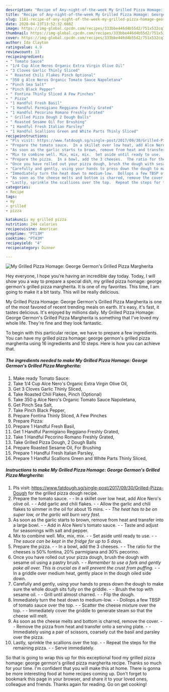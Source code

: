 ```yaml
---
description: "Recipe of Any-night-of-the-week My Grilled Pizza Homage: George Germon&amp;#39;s Grilled Pizza Margherita"
title: "Recipe of Any-night-of-the-week My Grilled Pizza Homage: George Germon&amp;#39;s Grilled Pizza Margherita"
slug: 1181-recipe-of-any-night-of-the-week-my-grilled-pizza-homage-george-germon-and-39-s-grilled-pizza-margherita
date: 2020-04-23T13:52:32.608Z
image: https://img-global.cpcdn.com/recipes/333bbe446d4b55d2/751x532cq70/my-grilled-pizza-homage-george-germons-grilled-pizza-margherita-recipe-main-photo.jpg
thumbnail: https://img-global.cpcdn.com/recipes/333bbe446d4b55d2/751x532cq70/my-grilled-pizza-homage-george-germons-grilled-pizza-margherita-recipe-main-photo.jpg
cover: https://img-global.cpcdn.com/recipes/333bbe446d4b55d2/751x532cq70/my-grilled-pizza-homage-george-germons-grilled-pizza-margherita-recipe-main-photo.jpg
author: Ida Clayton
ratingvalue: 4.9
reviewcount: 13
recipeingredient:
- " Tomato Sauce"
- "1/4 Cup Alce Neros Organic Extra Virgin Olive Oil"
- "3 Cloves Garlic Thinly Sliced"
- " Roasted Chili Flakes Pinch Optional"
- "350 g Alce Neros Organic Tomato Sauce Napoletana"
- "Pinch Sea Salt"
- "Pinch Black Pepper"
- " Fontina Thinly Sliced A Few Pinches"
- " Pizza"
- "1 Handful Fresh Basil"
- "1 Handful Parmigiano Reggiano Freshly Grated"
- "1 Handful Pecorino Romano Freshly Grated"
- " Grilled Pizza Dough 2 Dough Balls"
- " Roasted Sesame Oil For Brushing"
- "1 Handful Fresh Italian Parsley"
- "1 Handful Scallions Green and White Parts Thinly Sliced"
recipeinstructions:
- "Pls visit: https://www.fatdough.sg/single-post/2017/09/30/Grilled-Pizza-Dough for the grilled pizza dough recipe."
- "Prepare the tomato sauce.  In a skillet over low heat, add Alce Nero&#39;s olive oil.  Add garlic and chili flakes.  Allow the garlic and chili flakes to simmer in the oil for about 15 mins.  *The heat has to be on super low, or the garlic will burn very fast.*"
- "As soon as the garlic starts to brown, remove from heat and transfer into a large bowl.  Add in Alce Nero&#39;s tomato sauce.  Taste and adjust for seasonings with salt and pepper."
- "Mix to combine well. Mix, mix, mix.  Set aside until ready to use.  *The sauce can be kept in the fridge for up to 5 days.*"
- "Prepare the pizza.  In a bowl, add the 3 cheeses.  The ratio for the cheeses is 50% fontina, 20% parmigiana and 30% pecorino."
- "Once you have rolled out your pizza dough, brush the dough with sesame oil using a pastry brush.  *Remember to use a fork and gently poke all over. This is crucial as it will prevent the crust from puffing.*  In a griddle over medium heat, gently place in the dough oiled side down."
- "Carefully and gently, using your hands to press down the dough to make sure the whole dough sits fully on the griddle.  Brush the top with sesame oil.  Grill until almost charred.  Flip the dough."
- "Immediately turn the heat down to medium-low.  Dollops a few TBSP of tomato sauce over the top.  Scatter the cheese mixture over the top.  Immediately cover the griddle to generate steam so that the cheese will melt."
- "As soon as the cheese melts and bottom is charred, remove the cover.  Remove the pizza from heat and transfer onto a serving plate.  Immediately using a pair of scissors, coarsely cut the basil and parsley over the pizza."
- "Lastly, sprinkle the scallions over the top.  Repeat the steps for the remaining pizza.  Serve immediately."
categories:
- Recipe
tags:
- my
- grilled
- pizza

katakunci: my grilled pizza 
nutrition: 244 calories
recipecuisine: American
preptime: "PT13M"
cooktime: "PT43M"
recipeyield: "4"
recipecategory: Dinner

---
```



![My Grilled Pizza Homage: George Germon&#39;s Grilled Pizza Margherita](https://img-global.cpcdn.com/recipes/333bbe446d4b55d2/751x532cq70/my-grilled-pizza-homage-george-germons-grilled-pizza-margherita-recipe-main-photo.jpg)

Hey everyone, I hope you're having an incredible day today. Today, I will show you a way to prepare a special dish, my grilled pizza homage: george germon&#39;s grilled pizza margherita. It is one of my favorites. This time, I am going to make it a bit tasty. This will be really delicious.

My Grilled Pizza Homage: George Germon&#39;s Grilled Pizza Margherita is one of the most favored of recent trending meals on earth. It's easy, it's fast, it tastes delicious. It's enjoyed by millions daily. My Grilled Pizza Homage: George Germon&#39;s Grilled Pizza Margherita is something that I've loved my whole life. They're fine and they look fantastic.




To begin with this particular recipe, we have to prepare a few ingredients. You can have my grilled pizza homage: george germon&#39;s grilled pizza margherita using 16 ingredients and 10 steps. Here is how you can achieve that.

<!--inarticleads1-->

##### The ingredients needed to make My Grilled Pizza Homage: George Germon&#39;s Grilled Pizza Margherita:

1. Make ready  Tomato Sauce:
1. Take 1/4 Cup Alce Nero&#39;s Organic Extra Virgin Olive Oil,
1. Get 3 Cloves Garlic Thinly Sliced,
1. Take  Roasted Chili Flakes, Pinch (Optional)
1. Take 350 g Alce Nero&#39;s Organic Tomato Sauce Napoletana,
1. Get Pinch Sea Salt,
1. Take Pinch Black Pepper,
1. Prepare  Fontina Thinly Sliced, A Few Pinches
1. Prepare  Pizza:
1. Prepare 1 Handful Fresh Basil,
1. Get 1 Handful Parmigiano Reggiano Freshly Grated,
1. Take 1 Handful Pecorino Romano Freshly Grated,
1. Take  Grilled Pizza Dough, 2 Dough Balls
1. Prepare  Roasted Sesame Oil, For Brushing
1. Prepare 1 Handful Fresh Italian Parsley,
1. Prepare 1 Handful Scallions Green and White Parts Thinly Sliced,




<!--inarticleads2-->

##### Instructions to make My Grilled Pizza Homage: George Germon&#39;s Grilled Pizza Margherita:

1. Pls visit: https://www.fatdough.sg/single-post/2017/09/30/Grilled-Pizza-Dough for the grilled pizza dough recipe.
1. Prepare the tomato sauce. -  - In a skillet over low heat, add Alce Nero&#39;s olive oil. -  - Add garlic and chili flakes. -  - Allow the garlic and chili flakes to simmer in the oil for about 15 mins. -  - *The heat has to be on super low, or the garlic will burn very fast.*
1. As soon as the garlic starts to brown, remove from heat and transfer into a large bowl. -  - Add in Alce Nero&#39;s tomato sauce. -  - Taste and adjust for seasonings with salt and pepper.
1. Mix to combine well. Mix, mix, mix. -  - Set aside until ready to use. -  - *The sauce can be kept in the fridge for up to 5 days.*
1. Prepare the pizza. -  - In a bowl, add the 3 cheeses. -  - The ratio for the cheeses is 50% fontina, 20% parmigiana and 30% pecorino.
1. Once you have rolled out your pizza dough, brush the dough with sesame oil using a pastry brush. -  - *Remember to use a fork and gently poke all over. This is crucial as it will prevent the crust from puffing.* -  - In a griddle over medium heat, gently place in the dough oiled side down.
1. Carefully and gently, using your hands to press down the dough to make sure the whole dough sits fully on the griddle. -  - Brush the top with sesame oil. -  - Grill until almost charred. -  - Flip the dough.
1. Immediately turn the heat down to medium-low. -  - Dollops a few TBSP of tomato sauce over the top. -  - Scatter the cheese mixture over the top. -  - Immediately cover the griddle to generate steam so that the cheese will melt.
1. As soon as the cheese melts and bottom is charred, remove the cover. -  - Remove the pizza from heat and transfer onto a serving plate. -  - Immediately using a pair of scissors, coarsely cut the basil and parsley over the pizza.
1. Lastly, sprinkle the scallions over the top. -  - Repeat the steps for the remaining pizza. -  - Serve immediately.




So that is going to wrap this up for this exceptional food my grilled pizza homage: george germon&#39;s grilled pizza margherita recipe. Thanks so much for your time. I'm confident that you will make this at home. There is gonna be more interesting food at home recipes coming up. Don't forget to bookmark this page in your browser, and share it to your loved ones, colleague and friends. Thanks again for reading. Go on get cooking!
